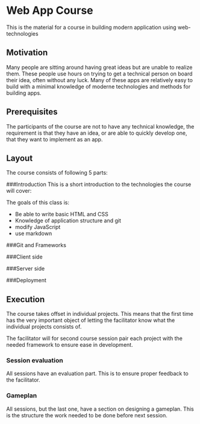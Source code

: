 Web App Course
==============
This is the material for a course in building modern application using
web-technologies

Motivation
----------
Many people are sitting around having great ideas but are unable to realize them.
These people use hours on trying to get a technical person on board their idea,
often without any luck.
Many of these apps are relatively easy to build with a minimal knowledge of
moderne technologies and methods for building apps.

Prerequisites
-------------
The participants of the course are not to have any technical knowledge, the
requirement is that they have an idea, or are able to quickly develop one, that
they want to implement as an app.

Layout
------
The course consists of following 5 parts:

###Introduction
This is a short introduction to the technologies the course will cover:

The goals of this class is:
* Be able to write basic HTML and CSS
* Knowledge of application structure and git
* modify JavaScript
* use markdown

###Git and Frameworks

###Client side

###Server side

###Deployment

Execution
---------
The course takes offset in individual projects. This means that the first time
has the very important object of letting the facilitator know what the
individual projects consists of.

The facilitator will for second course session pair each project with the needed
framework to ensure ease in development.

### Session evaluation
All sessions have an evaluation part. This is to ensure proper feedback to the
facilitator.

### Gameplan
All sessions, but the last one, have a section on designing a gameplan. This is
the structure the work needed to be done before next session.
